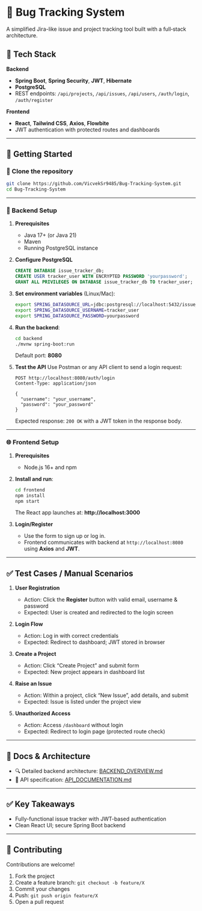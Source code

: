 # 🐞 Bug Tracking System

A simplified Jira-like issue and project tracking tool built with a full‑stack architecture.

## 🔧 Tech Stack

**Backend**  
- **Spring Boot**, **Spring Security**, **JWT**, **Hibernate**  
- **PostgreSQL**  
- REST endpoints: `/api/projects`, `/api/issues`, `/api/users`, `/auth/login`, `/auth/register`

**Frontend**  
- **React**, **Tailwind CSS**, **Axios**, **Flowbite**  
- JWT authentication with protected routes and dashboards

---

## 🚀 Getting Started

### 🔀 Clone the repository
```bash
git clone https://github.com/VicvekSr9485/Bug-Tracking-System.git
cd Bug-Tracking-System
```

---

### 💠 Backend Setup

1. **Prerequisites**
   - Java 17+ (or Java 21)
   - Maven
   - Running PostgreSQL instance

2. **Configure PostgreSQL**
   ```sql
   CREATE DATABASE issue_tracker_db;
   CREATE USER tracker_user WITH ENCRYPTED PASSWORD 'yourpassword';
   GRANT ALL PRIVILEGES ON DATABASE issue_tracker_db TO tracker_user;
   ```
3. **Set environment variables** (Linux/Mac):
   ```bash
   export SPRING_DATASOURCE_URL=jdbc:postgresql://localhost:5432/issue_tracker_db
   export SPRING_DATASOURCE_USERNAME=tracker_user
   export SPRING_DATASOURCE_PASSWORD=yourpassword
   ```
4. **Run the backend**:
   ```bash
   cd backend
   ./mvnw spring-boot:run
   ```
   Default port: **8080**

5. **Test the API**
   Use Postman or any API client to send a login request:
   ```http
   POST http://localhost:8080/auth/login
   Content-Type: application/json

   {
     "username": "your_username",
     "password": "your_password"
   }
   ```
   Expected response: `200 OK` with a JWT token in the response body.

---

### 🌐 Frontend Setup

1. **Prerequisites**
   - Node.js 16+ and npm

2. **Install and run**:
   ```bash
   cd frontend
   npm install
   npm start
   ```
   The React app launches at: **http://localhost:3000**

3. **Login/Register**
   - Use the form to sign up or log in.
   - Frontend communicates with backend at `http://localhost:8080` using **Axios** and **JWT**.

---

## ✅ Test Cases / Manual Scenarios

1. **User Registration**
   - Action: Click the **Register** button with valid email, username & password  
   - Expected: User is created and redirected to the login screen

2. **Login Flow**
   - Action: Log in with correct credentials  
   - Expected: Redirect to dashboard; JWT stored in browser

3. **Create a Project**
   - Action: Click “Create Project” and submit form  
   - Expected: New project appears in dashboard list

4. **Raise an Issue**
   - Action: Within a project, click “New Issue”, add details, and submit  
   - Expected: Issue is listed under the project view

5. **Unauthorized Access**
   - Action: Access `/dashboard` without login  
   - Expected: Redirect to login page (protected route check)

---

## 📄 Docs & Architecture

- 🔍 Detailed backend architecture: [BACKEND_OVERVIEW.md](backend/BACKEND_OVERVIEW.md)
- 📜 API specification: [API_DOCUMENTATION.md](backend/API_DOCUMENTATION.md)

---

## ✅ Key Takeaways

- Fully-functional issue tracker with JWT-based authentication
- Clean React UI; secure Spring Boot backend

---

## 👥 Contributing

Contributions are welcome!  
1. Fork the project  
2. Create a feature branch: `git checkout -b feature/X`  
3. Commit your changes  
4. Push: `git push origin feature/X`  
5. Open a pull request
